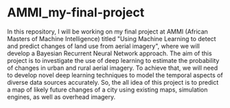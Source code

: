 # AMMI_my-final-project
In this repository,  I will be working on my final project at AMMI (African Masters of Machine Intelligence) titled "Using Machine Learning to detect and predict changes of land use from aerial imagery", where we will develop a Bayesian Recurrent Neural Network approach.  The aim of this project is to investigate the use of deep learning to estimate the probability of changes in urban and rural aerial imagery. To achieve that, we will need to develop novel deep learning techniques to model the temporal aspects of diverse data sources accurately. So, the all idea of this project is to predict a map of likely future changes of a city using existing maps, simulation engines, as well as overhead imagery.  
